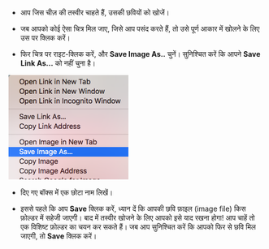 - आप जिस चीज़ की तस्वीर चाहते हैं, उसकी छवियों को खोजें।

- जब आपको कोई ऐसा चित्र मिल जाए, जिसे आप पसंद करते हैं, तो उसे पूर्ण आकार में खोलने के लिए उस पर क्लिक करें।

- फिर चित्र पर राइट-क्लिक करें, और **Save Image As..** चुनें। सुनिश्चित करें कि आपने **Save Link As...** को नहीं चुना है।

![Menu with Save Image As selected](images/saveImgAs.png)

- दिए गए बॉक्स में एक छोटा नाम लिखें।

- इससे पहले कि आप **Save** क्लिक करें, ध्यान दें कि आपकी छवि फ़ाइल (image file) किस फ़ोल्डर में सहेजी जाएगी। बाद में तस्वीर खोजने के लिए आपको इसे याद रखना होगा! आप चाहें तो एक विशिष्ट फ़ोल्डर का चयन कर सकते हैं। जब आप सुनिश्चित करें कि आपको फिर से छवि मिल जाएगी, तो **Save** क्लिक करें।
